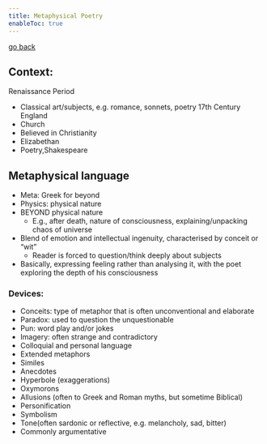 ```yaml
---
title: Metaphysical Poetry
enableToc: true
---
```


[go back](archive/10Subjects/10Literature.md)

## Context: 
Renaissance Period
- Classical art/subjects, e.g. romance, sonnets, poetry 
17th Century England
- Church  
- Believed in Christianity
- Elizabethan  
- Poetry,Shakespeare

## Metaphysical language

- Meta: Greek for beyond
- Physics: physical nature
- BEYOND physical nature
	- E.g., after death, nature of consciousness, explaining/unpacking chaos of universe
- Blend of emotion and intellectual ingenuity, characterised by conceit or “wit”
	- Reader is forced to question/think deeply about subjects
- Basically, expressing feeling rather than analysing it, with the poet exploring the depth of his consciousness
    

### Devices:
- Conceits: type of metaphor that is often unconventional and 
	elaborate
- Paradox: used to question the unquestionable
- Pun: word play and/or jokes
- Imagery: often strange and contradictory
- Colloquial and personal language
- Extended metaphors
- Similes
- Anecdotes
- Hyperbole (exaggerations)
- Oxymorons
- Allusions (often to Greek and Roman myths, but sometime Biblical)
- Personification
- Symbolism
- Tone(often sardonic or reflective, e.g. melancholy, sad, bitter)
- Commonly argumentative
